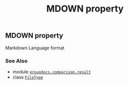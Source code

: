 ﻿---
title: MDOWN property
second_title: GroupDocs.Comparison for Python via .NET API References
description: 
type: docs
url: /python-net/groupdocs.comparison.result/filetype/mdown/
is_root: false
weight: 750
---

## MDOWN property


Markdown Language format

### See Also
* module [`groupdocs.comparison.result`](../../)
* class [`FileType`](/comparison/python-net/groupdocs.comparison.result/filetype)
